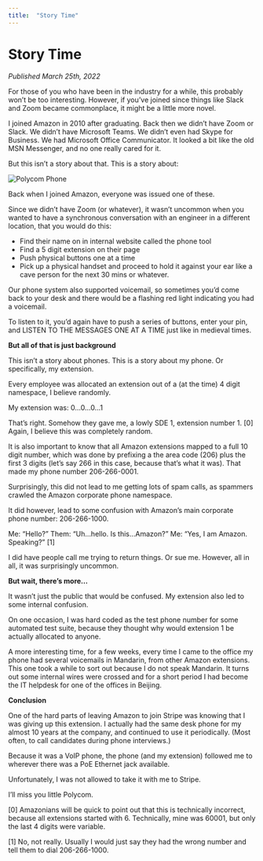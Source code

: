 ```yaml
---
title:  "Story Time"
---
```


Story Time
===

_Published March 25th, 2022_

For those of you who have been in the industry for a while, this probably won’t be too interesting. However, if you’ve joined since things like Slack and Zoom became commonplace, it might be a little more novel.
 
I joined Amazon in 2010 after graduating. Back then we didn’t have Zoom or Slack. We didn’t have Microsoft Teams. We didn’t even had Skype for Business. We had Microsoft Office Communicator. It looked a bit like the old MSN Messenger, and no one really cared for it.
 
But this isn’t a story about that. This is a story about:

![Polycom Phone](imgs/2022-03-25.jpg "Polycom Phone")

Back when I joined Amazon, everyone was issued one of these.
 
Since we didn’t have Zoom (or whatever), it wasn’t uncommon when you wanted to have a synchronous conversation with an engineer in a different location, that you would do this:
 
- Find their name on in internal website called the phone tool
- Find a 5 digit extension on their page
- Push physical buttons one at a time
- Pick up a physical handset and proceed to hold it against your ear like a cave person for the next 30 mins or whatever.

Our phone system also supported voicemail, so sometimes you’d come back to your desk and there would be a flashing red light indicating you had a voicemail.
 
To listen to it, you’d again have to push a series of buttons, enter your pin, and LISTEN TO THE MESSAGES ONE AT A TIME just like in medieval times.
 
**But all of that is just background**
 
This isn’t a story about phones. This is a story about my phone. Or specifically, my extension.
 
Every employee was allocated an extension out of a (at the time) 4 digit namespace, I believe randomly.  
 
My extension was: 0...0...0...1
 
That’s right. Somehow they gave me, a lowly SDE 1, extension number 1. [0] Again, I believe this was completely random. 
 
It is also important to know that all Amazon extensions mapped to a full 10 digit number, which was done by prefixing a the area code (206) plus the first 3 digits (let’s say 266 in this case, because that’s what it was). That made my phone number 206-266-0001. 
 
Surprisingly, this did not lead to me getting lots of spam calls, as spammers crawled the Amazon corporate phone namespace.
 
It did however, lead to some confusion with Amazon’s main corporate phone number: 206-266-1000. 
 
Me: “Hello?”
Them: “Uh…hello. Is this…Amazon?”
Me: “Yes, I am Amazon. Speaking?” [1]
 
I did have people call me trying to return things. Or sue me. However, all in all, it was surprisingly uncommon.
 
**But wait, there’s more…**
 
It wasn’t just the public that would be confused. My extension also led to some internal confusion.
 
On one occasion, I was hard coded as the test phone number for some automated test suite, because they thought why would extension 1 be actually allocated to anyone.
 
A more interesting time, for a few weeks, every time I came to the office my phone had several voicemails in Mandarin, from other Amazon extensions. This one took a while to sort out because I do not speak Mandarin. It turns out some internal wires were crossed and for a short period I had become the IT helpdesk for one of the offices in Beijing.
 
**Conclusion**
 
One of the hard parts of leaving Amazon to join Stripe was knowing that I was giving up this extension. I actually had the same desk phone for my almost 10 years at the company, and continued to use it periodically. (Most often, to call candidates during phone interviews.)
 
Because it was a VoIP phone, the phone (and my extension) followed me to wherever there was a PoE Ethernet jack available.
 
Unfortunately, I was not allowed to take it with me to Stripe. 
 
I’ll miss you little Polycom. 
 
[0] Amazonians will be quick to point out that this is technically incorrect, because all extensions started with 6. Technically, mine was 60001, but only the last 4 digits were variable. 

[1] No, not really. Usually I would just say they had the wrong number and tell them to dial 206-266-1000.